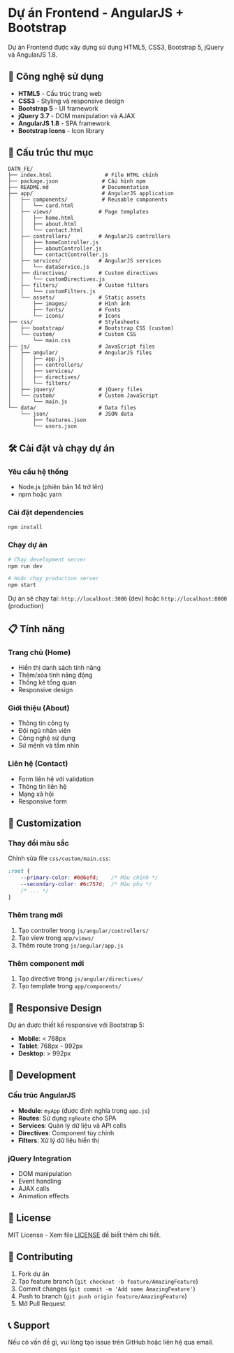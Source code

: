 # Dự án Frontend - AngularJS + Bootstrap

Dự án Frontend được xây dựng sử dụng HTML5, CSS3, Bootstrap 5, jQuery và AngularJS 1.8.

## 🚀 Công nghệ sử dụng

- **HTML5** - Cấu trúc trang web
- **CSS3** - Styling và responsive design
- **Bootstrap 5** - UI framework
- **jQuery 3.7** - DOM manipulation và AJAX
- **AngularJS 1.8** - SPA framework
- **Bootstrap Icons** - Icon library

## 📁 Cấu trúc thư mục

```
DATN_FE/
├── index.html                 # File HTML chính
├── package.json              # Cấu hình npm
├── README.md                 # Documentation
├── app/                      # AngularJS application
│   ├── components/           # Reusable components
│   │   └── card.html
│   ├── views/               # Page templates
│   │   ├── home.html
│   │   ├── about.html
│   │   └── contact.html
│   ├── controllers/         # AngularJS controllers
│   │   ├── homeController.js
│   │   ├── aboutController.js
│   │   └── contactController.js
│   ├── services/            # AngularJS services
│   │   └── dataService.js
│   ├── directives/          # Custom directives
│   │   └── customDirectives.js
│   ├── filters/             # Custom filters
│   │   └── customFilters.js
│   └── assets/              # Static assets
│       ├── images/          # Hình ảnh
│       ├── fonts/           # Fonts
│       └── icons/           # Icons
├── css/                     # Stylesheets
│   ├── bootstrap/           # Bootstrap CSS (custom)
│   └── custom/              # Custom CSS
│       └── main.css
├── js/                      # JavaScript files
│   ├── angular/             # AngularJS files
│   │   ├── app.js
│   │   ├── controllers/
│   │   ├── services/
│   │   ├── directives/
│   │   └── filters/
│   ├── jquery/              # jQuery files
│   └── custom/              # Custom JavaScript
│       └── main.js
└── data/                    # Data files
    └── json/                # JSON data
        ├── features.json
        └── users.json
```

## 🛠️ Cài đặt và chạy dự án

### Yêu cầu hệ thống
- Node.js (phiên bản 14 trở lên)
- npm hoặc yarn

### Cài đặt dependencies
```bash
npm install
```

### Chạy dự án
```bash
# Chạy development server
npm run dev

# Hoặc chạy production server
npm start
```

Dự án sẽ chạy tại: `http://localhost:3000` (dev) hoặc `http://localhost:8080` (production)

## 📋 Tính năng

### Trang chủ (Home)
- Hiển thị danh sách tính năng
- Thêm/xóa tính năng động
- Thống kê tổng quan
- Responsive design

### Giới thiệu (About)
- Thông tin công ty
- Đội ngũ nhân viên
- Công nghệ sử dụng
- Sứ mệnh và tầm nhìn

### Liên hệ (Contact)
- Form liên hệ với validation
- Thông tin liên hệ
- Mạng xã hội
- Responsive form

## 🎨 Customization

### Thay đổi màu sắc
Chỉnh sửa file `css/custom/main.css`:
```css
:root {
    --primary-color: #0d6efd;    /* Màu chính */
    --secondary-color: #6c757d;  /* Màu phụ */
    /* ... */
}
```

### Thêm trang mới
1. Tạo controller trong `js/angular/controllers/`
2. Tạo view trong `app/views/`
3. Thêm route trong `js/angular/app.js`

### Thêm component mới
1. Tạo directive trong `js/angular/directives/`
2. Tạo template trong `app/components/`

## 📱 Responsive Design

Dự án được thiết kế responsive với Bootstrap 5:
- **Mobile**: < 768px
- **Tablet**: 768px - 992px
- **Desktop**: > 992px

## 🔧 Development

### Cấu trúc AngularJS
- **Module**: `myApp` (được định nghĩa trong `app.js`)
- **Routes**: Sử dụng `ngRoute` cho SPA
- **Services**: Quản lý dữ liệu và API calls
- **Directives**: Component tùy chỉnh
- **Filters**: Xử lý dữ liệu hiển thị

### jQuery Integration
- DOM manipulation
- Event handling
- AJAX calls
- Animation effects

## 📄 License

MIT License - Xem file [LICENSE](LICENSE) để biết thêm chi tiết.

## 👥 Contributing

1. Fork dự án
2. Tạo feature branch (`git checkout -b feature/AmazingFeature`)
3. Commit changes (`git commit -m 'Add some AmazingFeature'`)
4. Push to branch (`git push origin feature/AmazingFeature`)
5. Mở Pull Request

## 📞 Support

Nếu có vấn đề gì, vui lòng tạo issue trên GitHub hoặc liên hệ qua email.
